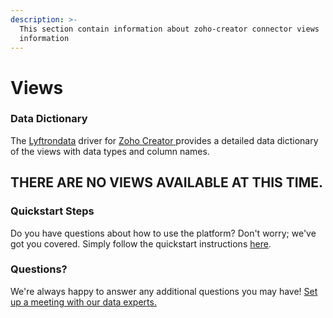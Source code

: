 ```yaml
---
description: >-
  This section contain information about zoho-creator connector views
  information
---
```


# Views

### Data Dictionary

The [Lyftrondata](https://www.lyftrondata.com/) driver for [Zoho Creator](https://www.lyftrondata.com/integration/technology-analytics/zoho-creator/)[ ](https://www.lyftrondata.com/integration/zoho-creator/)provides a detailed data dictionary of the views with data types and column names.

## THERE ARE NO VIEWS AVAILABLE AT THIS TIME.

### Quickstart Steps

Do you have questions about how to use the platform? Don't worry; we've got you covered. Simply follow the quickstart instructions [here](../).

### Questions? <a href="#questions" id="questions"></a>

We're always happy to answer any additional questions you may have! [Set up a meeting with our data experts.](https://www.lyftrondata.com/book-a-meeting/)
